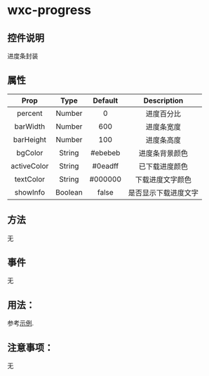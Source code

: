 # wxc-progress
## 控件说明
进度条封装

## 属性
| Prop | Type  | Default | Description |
|:----:|:---:|:-------:|:----------:|
|percent|Number|0|进度百分比|
|barWidth|Number|600|进度条宽度|
|barHeight|Number|100|进度条高度|
|bgColor|String|#ebebeb|进度条背景颜色|
|activeColor|String|#0eadff|已下载进度颜色|
|textColor|String|#000000|下载进度文字颜色|
|showInfo|Boolean|false|是否显示下载进度文字|


## 方法
无

## 事件
无


## 用法：
参考[示例](https://github.com/brlf-gz/weex-ui-brlf/blob/master/src/demo/wxc-progress/index.vue).

## 注意事项：
无


